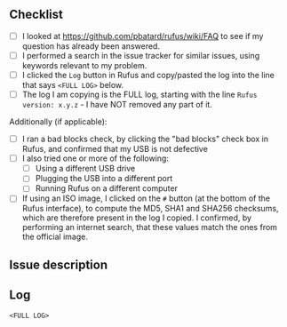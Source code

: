 <!--PLEASE READ THIS CAREFULLY: You *MUST* read and complete the checklist below, by placing an x into each [ ] (so that it shows [x], without any space inside [ and ]), BEFORE clicking on 'Submit new issue'. Failure to perform these steps, WHICH ARE ONLY THERE TO HELP *YOU*, will result in the issue being dismissed without warning.-->

Checklist
---------
- [ ] I looked at https://github.com/pbatard/rufus/wiki/FAQ to see if my question has already been answered.
- [ ] I performed a search in the issue tracker for similar issues, using keywords relevant to my problem.
- [ ] I clicked the `Log` button in Rufus and copy/pasted the log into the line that says `<FULL LOG>` below.
- [ ] The log I am copying is the FULL log, starting with the line `Rufus version: x.y.z` - I have NOT removed any part of it.

Additionally (if applicable):
- [ ] I ran a bad blocks check, by clicking the "bad blocks" check box in Rufus, and confirmed that my USB is not defective
- [ ] I also tried one or more of the following:
  - [ ] Using a different USB drive
  - [ ] Plugging the USB into a different port
  - [ ] Running Rufus on a different computer
- [ ] If using an ISO image, I clicked on the `#` button (at the bottom of the Rufus interface), to compute the MD5, SHA1 and SHA256 checksums, which are therefore present in the log I copied. I confirmed, by performing an internet search, that these values match the ones from the official image.

Issue description
-----------------
<Please describe your issue here>

Log
---
```
<FULL LOG>
```
